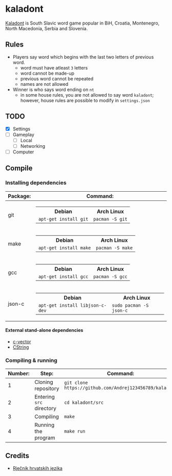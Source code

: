 # kaladont

[Kaladont](https://en.wikipedia.org/wiki/Kaladont) is South Slavic word game popular in BiH, Croatia, Montenegro, North Macedonia, Serbia and Slovenia.

## Rules

- Players say word which begins with the last two letters of previous word.
  - word must have atleast `3` letters
  - word cannot be made-up
  - previous word cannot be repeated
  - names are not allowed
- Winner is who says word ending on `nt`
  - in some house rules, you are not allowed to say word `kaladont`; however, house rules are possible to modify in `settings.json`

## TODO

- [x] Settings
- [ ] Gameplay
  - [ ] Local
  - [ ] Networking
- [ ] Computer

## Compile

### Installing dependencies

| Package: | Command:                                                                                                                                |
| -------- | --------------------------------------------------------------------------------------------------------------------------------------- |
| git      | <table><tr><th>Debian</th><th>Arch Linux</th></tr><td>`apt-get install git`</td><td>`pacman -S git`</td></tr></table>                   |
| make     | <table><tr><th>Debian</th><th>Arch Linux</th></tr><td>`apt-get install make`</td><td>`pacman -S make`</td></tr></table>                 |
| gcc      | <table><tr><th>Debian</th><th>Arch Linux</th></tr><td>`apt-get install gcc`</td><td>`pacman -S gcc`</td></tr></table>                   |
| json-c   | <table><tr><th>Debian</th><th>Arch Linux</th></tr><td>`apt-get install libjson-c-dev`</td><td>`sudo pacman -S json-c`</td></tr></table> |

#### External stand-alone dependencies

- [c-vector](https://github.com/eteran/c-vector)
- [CString](https://github.com/C-STD/CString)

### Compiling & running

| Number: | Step:                    | Command:                                                |
| ------- | ------------------------ | ------------------------------------------------------- |
| 1       | Cloning repository       | `git clone https://github.com/Andrej123456789/kaladont` |
| 2       | Entering `src` directory | `cd kaladont/src`                                       |
| 3       | Compiling                | `make`                                                  |
| 4       | Running the program      | `make run`                                              |

## Credits
- [Rječnik hrvatskih jezika](https://github.com/gigaly/rjecnik-hrvatskih-jezika)
